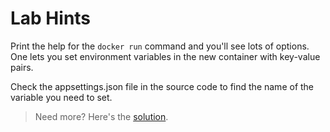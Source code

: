 # Lab Hints

Print the help for the `docker run` command and you'll see lots of options. One lets you set environment variables in the new container with key-value pairs.

Check the appsettings.json file in the source code to find the name of the variable you need to set.

> Need more? Here's the [solution](solution.md).